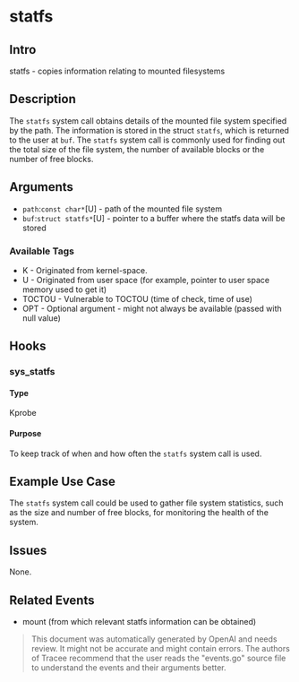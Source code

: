 
# statfs

## Intro
statfs - copies information relating to mounted filesystems

## Description
The `statfs` system call obtains details of the mounted file system specified
by the path. The information is stored in the struct `statfs`, which is
returned to the user at `buf`. The `statfs` system call is commonly used for
finding out the total size of the file system, the number of available
blocks or the number of free blocks.

## Arguments
* `path`:`const char*`[U] - path of the mounted file system
* `buf`:`struct statfs*`[U] - pointer to a buffer where the statfs data will be stored

### Available Tags
* K - Originated from kernel-space.
* U - Originated from user space (for example, pointer to user space memory used to get it)
* TOCTOU - Vulnerable to TOCTOU (time of check, time of use)
* OPT - Optional argument - might not always be available (passed with null value)

## Hooks
### sys_statfs
#### Type
Kprobe
#### Purpose
To keep track of when and how often the `statfs` system call is used.

## Example Use Case
The `statfs` system call could be used to gather file system statistics, such as the size and number of free blocks, for monitoring the health of the system.

## Issues
None.

## Related Events
* mount (from which relevant statfs information can be obtained)

> This document was automatically generated by OpenAI and needs review. It might
> not be accurate and might contain errors. The authors of Tracee recommend that
> the user reads the "events.go" source file to understand the events and their
> arguments better.
